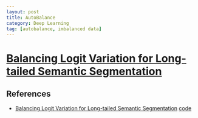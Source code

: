 ```yaml
---
layout: post
title: AutoBalance
category: Deep Learning
tag: [autobalance, imbalanced data]
---
```



# [Balancing Logit Variation for Long-tailed Semantic Segmentation](https://arxiv.org/abs/2306.02061)




## References 

- [Balancing Logit Variation for Long-tailed Semantic Segmentation](https://arxiv.org/abs/2306.02061) [code](https://github.com/grantword8/BLV)
